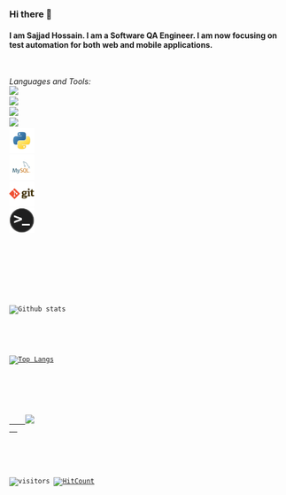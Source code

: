 ### Hi there 👋
<!-- Header -->
#### I am Sajjad Hossain. I am a Software QA Engineer. I am now focusing on test automation for both web and mobile applications.



<!-- Current Projects -->
<!-- *The projects I am currently working on:* -->



<!-- Pocket wallet: fastpay
<div align='left'>
  <a href="https://www.fast-pay.iq/">
    <img src=""https://media-exp1.licdn.com/dms/image/C560BAQHGTE2n1x9cZw/company-logo_200_200/0/1607328552375?e=2147483647&v=beta&t=zV9kjQ29PbNsuDSsXBIiefKbW0ceeLNMNoVx3D__H1c/>
  </a> -->

<br />



*Languages and Tools:*  
<code><img height="45" src="https://encrypted-tbn0.gstatic.com/images?q=tbn:ANd9GcQpnOMsUdVl82G3Z4xztmxSdI8pzo66DsI0YA&usqp=CAU"/>
<code><img height="45" src="https://encrypted-tbn0.gstatic.com/images?q=tbn:ANd9GcQhobh0LiIsWXWEfhiJuuVd4vxaqE8Kpg9GQQ&usqp=CAU"></code>
<code><img height="45" src="https://user-images.githubusercontent.com/2676579/34940598-17cc20f0-f9be-11e7-8c6d-f0190d502d64.png"></code>
<code><img height="45" src="https://jmeter.apache.org/images/jmeter_square.svg"></code>
<code><img height="45" src="https://raw.githubusercontent.com/github/explore/80688e429a7d4ef2fca1e82350fe8e3517d3494d/topics/python/python.png"></code>
<code><img height="45" src="https://raw.githubusercontent.com/github/explore/80688e429a7d4ef2fca1e82350fe8e3517d3494d/topics/mysql/mysql.png"></code>
<code><img height="45" src="https://raw.githubusercontent.com/github/explore/80688e429a7d4ef2fca1e82350fe8e3517d3494d/topics/git/git.png"></code>
<code><img height="45" src="https://raw.githubusercontent.com/github/explore/80688e429a7d4ef2fca1e82350fe8e3517d3494d/topics/terminal/terminal.png"></code>

<br /> 
  
<!-- Github Stats -->
![Github stats](https://github-readme-stats.vercel.app/api?username=ashrafazimsajjad&show_icons=true&hide_border=true)


<!-- Top Language -->
[![Top Langs](https://github-readme-stats.vercel.app/api/top-langs/?username=ashrafazimsajjad)](https://github.com/ashrafazimsajjad/github-readme-stats)




<!-- Contact Me -->
<div align='left'>
  <a href="https://www.linkedin.com/in/ashrafazimsajjad/">
    <img src="https://img.icons8.com/color/24/000000/linkedin.png"/>
  </a>
</div>




<!--  Visitor Count -->
![visitors](https://visitor-badge.laobi.icu/badge?page_id=ashrafazimsajjad.ashrafazimsajjad)
[![HitCount](https://hits.dwyl.com/ashrafazimsajjad/ashrafazimsajjad.svg)](http://hits.dwyl.com/ashrafazimsajjad/ashrafazimsajjad)



<!-- **ashrafazimsajjad/ashrafazimsajjad** is a ✨ _special_ ✨ repository because its `README.md` (this file) appears on your GitHub profile. -->
